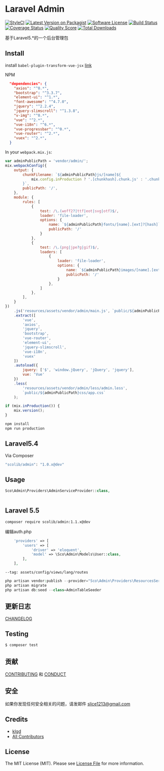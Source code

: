 # Laravel Admin

[![StyleCI][ico-styleci]][link-styleci]
[![Latest Version on Packagist][ico-version]][link-packagist]
[![Software License][ico-license]](LICENSE.md)
[![Build Status][ico-travis]][link-travis]
[![Coverage Status][ico-scrutinizer]][link-scrutinizer]
[![Quality Score][ico-code-quality]][link-code-quality]
[![Total Downloads][ico-downloads]][link-downloads]

基于Laravel5.*的一个后台管理包


## Install

install `babel-plugin-transform-vue-jsx` [link](https://github.com/vuejs/babel-plugin-transform-vue-jsx)

NPM
```json
  "dependencies": {
    "axios": "^0.*",
    "bootstrap": "^3.3.7",
    "element-ui": "^1.*",
    "font-awesome": "^4.7.0",
    "jquery": "^2.2.4",
    "jquery-slimscroll": "^1.3.8",
    "v-img": "^0.*",
    "vue": "^2.*",
    "vue-i18n": "^6.*",
    "vue-progressbar": "^0.*",
    "vue-router": "^2.*",
    "vuex": "^2.*",
  }
```


In your `webpack.mix.js`:
```javascript
var adminPublicPath = 'vendor/admin/';
mix.webpackConfig({
    output: {
        chunkFilename: `${adminPublicPath}js/[name]${
            mix.config.inProduction ? '.[chunkhash].chunk.js' : '.chunk.js'
        }`,
        publicPath: '/',
    },
    module: {
        rules: [
            {
                test: /\.(woff2?|ttf|eot|svg|otf)$/,
                loader: 'file-loader',
                options: {
                    name: `${adminPublicPath}fonts/[name].[ext]?[hash]`,
                    publicPath: '/'
                }
            },
            {
                test: /\.(png|jpe?g|gif)$/,
                loaders: [
                    {
                        loader: 'file-loader',
                        options: {
                            name: `${adminPublicPath}images/[name].[ext]?[hash]`,
                            publicPath: '/'
                        }
                    },
                ]
            },
        ],
    }
})
    .js('resources/assets/vendor/admin/main.js', `public/${adminPublicPath}js/app.js`)
    .extract([
        'vue',
        'axios',
        'jquery',
        'bootstrap',
        'vue-router',
        'element-ui',
        'jquery-slimscroll',
        'vue-i18n',
        'vuex'
    ])
    .autoload({
        jquery: ['$', 'window.jQuery', 'jQuery', 'jquery'],
        vue: 'Vue'
    })
    .less(
        'resources/assets/vendor/admin/less/admin.less',
        `public/${adminPublicPath}css/app.css`
    );

if (mix.inProduction()) {
    mix.version();
}
```

```sh
npm install 
npm run production
```

## Laravel5.4

Via Composer

``` bash
"scolib/admin": "1.0.x@dev"
```

## Usage

``` php
Sco\Admin\Providers\AdminServiceProvider::class,
    
```

## Laravel 5.5

`composer require scolib/admin:1.1.x@dev`

编辑auth.php
```php
    'providers' => [
        'users' => [
            'driver' => 'eloquent',
            'model' => \Sco\Admin\Models\User::class,
        ],
    ],
```

`--tag: assets/config/views/lang/routes`
```php
php artisan vendor:publish --provider="Sco\Admin\Providers\ResourcesServiceProvider" --force
php artisan migrate
php artisan db:seed --class=AdminTableSeeder
```

## 更新日志

 [CHANGELOG](CHANGELOG.md) 

## Testing

``` bash
$ composer test
```

## 贡献

 [CONTRIBUTING](CONTRIBUTING.md) 和 [CONDUCT](CONDUCT.md) 

## 安全

如果你发现任何安全相关的问题，请发邮件 slice1213@gmail.com

## Credits

- [klgd][link-author]
- [All Contributors][link-contributors]

## License

The MIT License (MIT). Please see [License File](LICENSE.md) for more information.

[ico-styleci]: https://styleci.io/repos/82435198/shield?branch=master
[ico-version]: https://img.shields.io/packagist/v/ScoLib/admin.svg?style=flat-square
[ico-license]: https://img.shields.io/badge/license-MIT-brightgreen.svg?style=flat-square
[ico-travis]: https://img.shields.io/travis/ScoLib/admin/master.svg?style=flat-square
[ico-scrutinizer]: https://img.shields.io/scrutinizer/coverage/g/ScoLib/admin.svg?style=flat-square
[ico-code-quality]: https://img.shields.io/scrutinizer/g/ScoLib/admin.svg?style=flat-square
[ico-downloads]: https://img.shields.io/packagist/dt/ScoLib/admin.svg?style=flat-square

[link-styleci]: https://styleci.io/repos/82435198
[link-packagist]: https://packagist.org/packages/ScoLib/admin
[link-travis]: https://travis-ci.org/ScoLib/admin
[link-scrutinizer]: https://scrutinizer-ci.com/g/ScoLib/admin/?branch=master
[link-code-quality]: https://scrutinizer-ci.com/g/ScoLib/admin
[link-downloads]: https://packagist.org/packages/ScoLib/admin
[link-author]: https://github.com/klgd
[link-contributors]: ../../contributors
